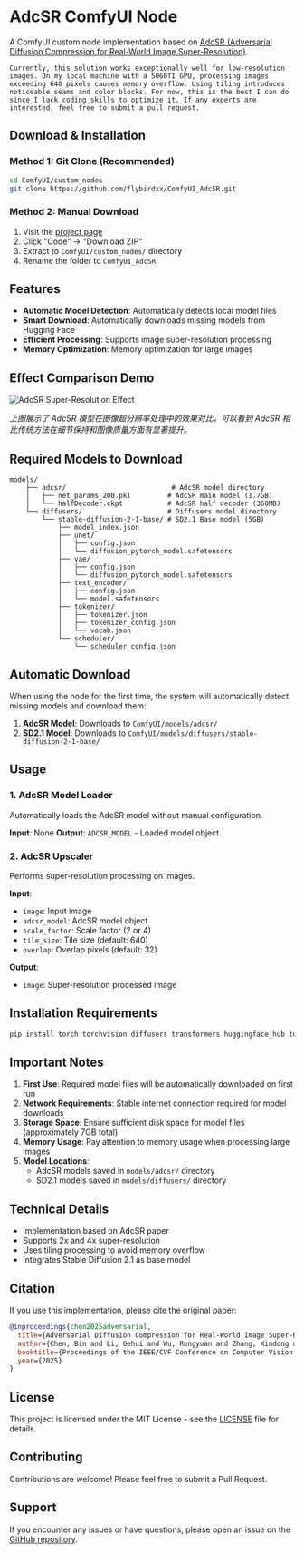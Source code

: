 # AdcSR ComfyUI Node

A ComfyUI custom node implementation based on [AdcSR (Adversarial Diffusion Compression for Real-World Image Super-Resolution)](https://huggingface.co/Guaishou74851/AdcSR).

```
Currently, this solution works exceptionally well for low-resolution images. On my local machine with a 5060TI GPU, processing images exceeding 640 pixels causes memory overflow. Using tiling introduces noticeable seams and color blocks. For now, this is the best I can do since I lack coding skills to optimize it. If any experts are interested, feel free to submit a pull request.
```

## Download & Installation

### Method 1: Git Clone (Recommended)
```bash
cd ComfyUI/custom_nodes
git clone https://github.com/flybirdxx/ComfyUI_AdcSR.git
```

### Method 2: Manual Download
1. Visit the [project page](https://github.com/flybirdxx/ComfyUI_AdcSR)
2. Click "Code" → "Download ZIP"
3. Extract to `ComfyUI/custom_nodes/` directory
4. Rename the folder to `ComfyUI_AdcSR`

## Features

- **Automatic Model Detection**: Automatically detects local model files
- **Smart Download**: Automatically downloads missing models from Hugging Face
- **Efficient Processing**: Supports image super-resolution processing
- **Memory Optimization**: Memory optimization for large images

## Effect Comparison Demo


![AdcSR Super-Resolution Effect](assets/20250915_181243.gif)

*上图展示了 AdcSR 模型在图像超分辨率处理中的效果对比，可以看到 AdcSR 相比传统方法在细节保持和图像质量方面有显著提升。*


## Required Models to Download

```
models/
    ├── adcsr/                          # AdcSR model directory
    │   ├── net_params_200.pkl         # AdcSR main model (1.7GB)
    │   └── halfDecoder.ckpt           # AdcSR half decoder (360MB)
    └── diffusers/                     # Diffusers model directory
        └── stable-diffusion-2-1-base/ # SD2.1 Base model (5GB)
            ├── model_index.json
            ├── unet/
            │   ├── config.json
            │   └── diffusion_pytorch_model.safetensors
            ├── vae/
            │   ├── config.json
            │   └── diffusion_pytorch_model.safetensors
            ├── text_encoder/
            │   ├── config.json
            │   └── model.safetensors
            ├── tokenizer/
            │   ├── tokenizer.json
            │   ├── tokenizer_config.json
            │   └── vocab.json
            └── scheduler/
                └── scheduler_config.json
```

## Automatic Download

When using the node for the first time, the system will automatically detect missing models and download them:

1. **AdcSR Model**: Downloads to `ComfyUI/models/adcsr/`
2. **SD2.1 Model**: Downloads to `ComfyUI/models/diffusers/stable-diffusion-2-1-base/`

## Usage

### 1. AdcSR Model Loader

Automatically loads the AdcSR model without manual configuration.

**Input**: None
**Output**: `ADCSR_MODEL` - Loaded model object

### 2. AdcSR Upscaler

Performs super-resolution processing on images.

**Input**:
- `image`: Input image
- `adcsr_model`: AdcSR model object
- `scale_factor`: Scale factor (2 or 4)
- `tile_size`: Tile size (default: 640)
- `overlap`: Overlap pixels (default: 32)

**Output**:
- `image`: Super-resolution processed image

## Installation Requirements

```bash
pip install torch torchvision diffusers transformers huggingface_hub tqdm
```

## Important Notes

1. **First Use**: Required model files will be automatically downloaded on first run
2. **Network Requirements**: Stable internet connection required for model downloads
3. **Storage Space**: Ensure sufficient disk space for model files (approximately 7GB total)
4. **Memory Usage**: Pay attention to memory usage when processing large images
5. **Model Locations**: 
   - AdcSR models saved in `models/adcsr/` directory
   - SD2.1 models saved in `models/diffusers/` directory

## Technical Details

- Implementation based on AdcSR paper
- Supports 2x and 4x super-resolution
- Uses tiling processing to avoid memory overflow
- Integrates Stable Diffusion 2.1 as base model

## Citation

If you use this implementation, please cite the original paper:

```bibtex
@inproceedings{chen2025adversarial,
  title={Adversarial Diffusion Compression for Real-World Image Super-Resolution},
  author={Chen, Bin and Li, Gehui and Wu, Rongyuan and Zhang, Xindong and Chen, Jie and Zhang, Jian and Zhang, Lei},
  booktitle={Proceedings of the IEEE/CVF Conference on Computer Vision and Pattern Recognition},
  year={2025}
}
```

## License

This project is licensed under the MIT License - see the [LICENSE](LICENSE) file for details.

## Contributing

Contributions are welcome! Please feel free to submit a Pull Request.

## Support

If you encounter any issues or have questions, please open an issue on the [GitHub repository](https://github.com/flybirdxx/ComfyUI_AdcSR).
